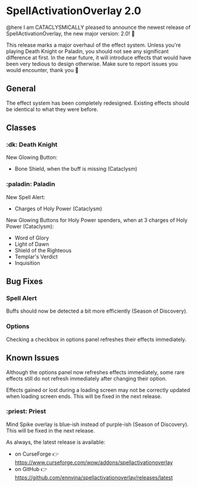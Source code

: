# SpellActivationOverlay 2.0

@here I am CATACLYSMICALLY pleased to announce the newest release of SpellActivationOverlay, the new major version: 2.0!  :tada:

This release marks a major overhaul of the effect system. Unless you're playing Death Knight or Paladin, you should not see any significant difference at first. In the near future, it will introduce effects that would have been very tedious to design otherwise. Make sure to report issues you would encounter, thank you  :pray:
## General
The effect system has been completely redesigned. Existing effects should be identical to what they were before.
## Classes
### :dk:  Death Knight
New Glowing Button:
- Bone Shield, when the buff is missing (Cataclysm)
### :paladin:  Paladin
New Spell Alert:
- Charges of Holy Power (Cataclysm)

New Glowing Buttons for Holy Power spenders, when at 3 charges of Holy Power (Cataclysm):
- Word of Glory
- Light of Dawn
- Shield of the Righteous
- Templar's Verdict
- Inquisition
## Bug Fixes
### Spell Alert
Buffs should now be detected a bit more efficiently (Season of Discovery).
### Options
Checking a checkbox in options panel refreshes their effects immediately.
## Known Issues
Although the options panel now refreshes effects immediately, some rare effects still do not refresh immediately after changing their option.

Effects gained or lost during a loading screen may not be correctly updated when loading screen ends. This will be fixed in the next release.
### :priest:  Priest
Mind Spike overlay is blue-ish instead of purple-ish (Season of Discovery). This will be fixed in the next release.


As always, the latest release is available:
- on CurseForge :point_right:  https://www.curseforge.com/wow/addons/spellactivationoverlay
- on GitHub :point_right:  https://github.com/ennvina/spellactivationoverlay/releases/latest
